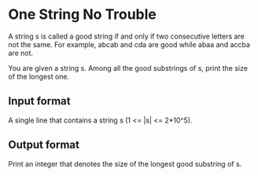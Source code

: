 # One String No Trouble

A string s is called a good string if and only if two consecutive letters are not the same. For example, abcab and cda are good while abaa and accba are not.

You are given a string s. Among all the good substrings of s, print the size of the longest one.

## Input format

A single line that contains a string s (1 <= |s| <= 2\*10^5).

## Output format

Print an integer that denotes the size of the longest good substring of s.
